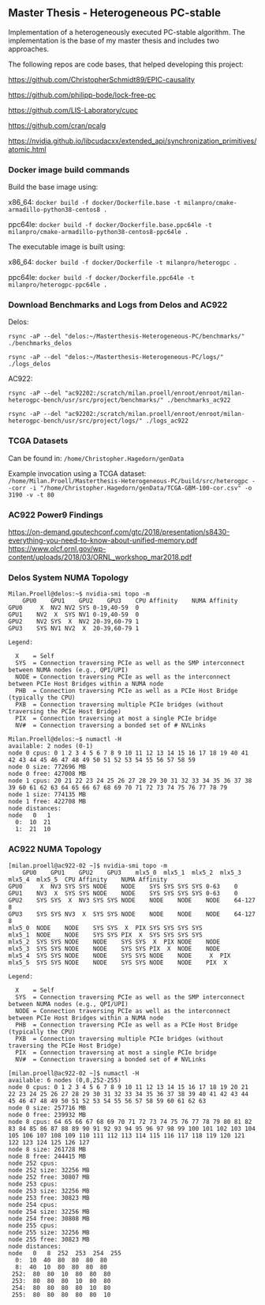 ## Master Thesis - Heterogeneous PC-stable

Implementation of a heterogeneously executed PC-stable algorithm. The implementation is the base of my master thesis and includes two approaches.

The following repos are code bases, that helped developing this project:

https://github.com/ChristopherSchmidt89/EPIC-causality

https://github.com/philipp-bode/lock-free-pc

https://github.com/LIS-Laboratory/cupc

https://github.com/cran/pcalg

https://nvidia.github.io/libcudacxx/extended_api/synchronization_primitives/atomic.html

### Docker image build commands
Build the base image using:

x86_64: `docker build -f docker/Dockerfile.base -t milanpro/cmake-armadillo-python38-centos8 .`

ppc64le: `docker build -f docker/Dockerfile.base.ppc64le -t milanpro/cmake-armadillo-python38-centos8-ppc64le .`

The executable image is built using:

x86_64: `docker build -f docker/Dockerfile -t milanpro/heterogpc .`

ppc64le: `docker build -f docker/Dockerfile.ppc64le -t milanpro/heterogpc-ppc64le .`

### Download Benchmarks and Logs from Delos and AC922

Delos:

`rsync -aP --del "delos:~/Masterthesis-Heterogeneous-PC/benchmarks/" ./benchmarks_delos`

`rsync -aP --del "delos:~/Masterthesis-Heterogeneous-PC/logs/" ./logs_delos`

AC922:

`rsync -aP --del "ac92202:/scratch/milan.proell/enroot/enroot/milan-heterogpc-bench/usr/src/project/benchmarks/" ./benchmarks_ac922`

`rsync -aP --del "ac92202:/scratch/milan.proell/enroot/enroot/milan-heterogpc-bench/usr/src/project/logs/" ./logs_ac922`

### TCGA Datasets
Can be found in: `/home/Christopher.Hagedorn/genData`

Example invocation using a TCGA dataset:
`/home/Milan.Proell/Masterthesis-Heterogeneous-PC/build/src/heterogpc --corr -i "/home/Christopher.Hagedorn/genData/TCGA-GBM-100-cor.csv" -o 3190 -v -t 80`

### AC922 Power9 Findings

https://on-demand.gputechconf.com/gtc/2018/presentation/s8430-everything-you-need-to-know-about-unified-memory.pdf
https://www.olcf.ornl.gov/wp-content/uploads/2018/03/ORNL_workshop_mar2018.pdf

### Delos System NUMA Topology

```
Milan.Proell@delos:~$ nvidia-smi topo -m
	GPU0	GPU1	GPU2	GPU3	CPU Affinity	NUMA Affinity
GPU0	 X 	NV2	NV2	SYS	0-19,40-59	0
GPU1	NV2	 X 	SYS	NV1	0-19,40-59	0
GPU2	NV2	SYS	 X 	NV2	20-39,60-79	1
GPU3	SYS	NV1	NV2	 X 	20-39,60-79	1

Legend:

  X    = Self
  SYS  = Connection traversing PCIe as well as the SMP interconnect between NUMA nodes (e.g., QPI/UPI)
  NODE = Connection traversing PCIe as well as the interconnect between PCIe Host Bridges within a NUMA node
  PHB  = Connection traversing PCIe as well as a PCIe Host Bridge (typically the CPU)
  PXB  = Connection traversing multiple PCIe bridges (without traversing the PCIe Host Bridge)
  PIX  = Connection traversing at most a single PCIe bridge
  NV#  = Connection traversing a bonded set of # NVLinks
```

```
Milan.Proell@delos:~$ numactl -H
available: 2 nodes (0-1)
node 0 cpus: 0 1 2 3 4 5 6 7 8 9 10 11 12 13 14 15 16 17 18 19 40 41 42 43 44 45 46 47 48 49 50 51 52 53 54 55 56 57 58 59
node 0 size: 772696 MB
node 0 free: 427008 MB
node 1 cpus: 20 21 22 23 24 25 26 27 28 29 30 31 32 33 34 35 36 37 38 39 60 61 62 63 64 65 66 67 68 69 70 71 72 73 74 75 76 77 78 79
node 1 size: 774135 MB
node 1 free: 422708 MB
node distances:
node   0   1
  0:  10  21
  1:  21  10
```

### AC922 NUMA Topology

```
[milan.proell@ac922-02 ~]$ nvidia-smi topo -m
	GPU0	GPU1	GPU2	GPU3	mlx5_0	mlx5_1	mlx5_2	mlx5_3	mlx5_4	mlx5_5	CPU Affinity	NUMA Affinity
GPU0	 X 	NV3	SYS	SYS	NODE	NODE	SYS	SYS	SYS	SYS	0-63	0
GPU1	NV3	 X 	SYS	SYS	NODE	NODE	SYS	SYS	SYS	SYS	0-63	0
GPU2	SYS	SYS	 X 	NV3	SYS	SYS	NODE	NODE	NODE	NODE	64-127	8
GPU3	SYS	SYS	NV3	 X 	SYS	SYS	NODE	NODE	NODE	NODE	64-127	8
mlx5_0	NODE	NODE	SYS	SYS	 X 	PIX	SYS	SYS	SYS	SYS
mlx5_1	NODE	NODE	SYS	SYS	PIX	 X 	SYS	SYS	SYS	SYS
mlx5_2	SYS	SYS	NODE	NODE	SYS	SYS	 X 	PIX	NODE	NODE
mlx5_3	SYS	SYS	NODE	NODE	SYS	SYS	PIX	 X 	NODE	NODE
mlx5_4	SYS	SYS	NODE	NODE	SYS	SYS	NODE	NODE	 X 	PIX
mlx5_5	SYS	SYS	NODE	NODE	SYS	SYS	NODE	NODE	PIX	 X

Legend:

  X    = Self
  SYS  = Connection traversing PCIe as well as the SMP interconnect between NUMA nodes (e.g., QPI/UPI)
  NODE = Connection traversing PCIe as well as the interconnect between PCIe Host Bridges within a NUMA node
  PHB  = Connection traversing PCIe as well as a PCIe Host Bridge (typically the CPU)
  PXB  = Connection traversing multiple PCIe bridges (without traversing the PCIe Host Bridge)
  PIX  = Connection traversing at most a single PCIe bridge
  NV#  = Connection traversing a bonded set of # NVLinks
```

```
[milan.proell@ac922-02 ~]$ numactl -H
available: 6 nodes (0,8,252-255)
node 0 cpus: 0 1 2 3 4 5 6 7 8 9 10 11 12 13 14 15 16 17 18 19 20 21 22 23 24 25 26 27 28 29 30 31 32 33 34 35 36 37 38 39 40 41 42 43 44 45 46 47 48 49 50 51 52 53 54 55 56 57 58 59 60 61 62 63
node 0 size: 257716 MB
node 0 free: 239932 MB
node 8 cpus: 64 65 66 67 68 69 70 71 72 73 74 75 76 77 78 79 80 81 82 83 84 85 86 87 88 89 90 91 92 93 94 95 96 97 98 99 100 101 102 103 104 105 106 107 108 109 110 111 112 113 114 115 116 117 118 119 120 121 122 123 124 125 126 127
node 8 size: 261728 MB
node 8 free: 244415 MB
node 252 cpus:
node 252 size: 32256 MB
node 252 free: 30807 MB
node 253 cpus:
node 253 size: 32256 MB
node 253 free: 30823 MB
node 254 cpus:
node 254 size: 32256 MB
node 254 free: 30808 MB
node 255 cpus:
node 255 size: 32256 MB
node 255 free: 30823 MB
node distances:
node   0   8  252  253  254  255
  0:  10  40  80  80  80  80
  8:  40  10  80  80  80  80
 252:  80  80  10  80  80  80
 253:  80  80  80  10  80  80
 254:  80  80  80  80  10  80
 255:  80  80  80  80  80  10
 ```